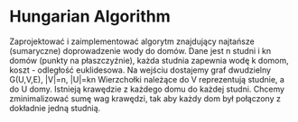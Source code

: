 # Hungarian Algorithm

Zaprojektować i zaimplementować algorytm znajdujący
najtańsze (sumaryczne) doprowadzenie wody do domów. Dane jest n studni i kn
domów (punkty na płaszczyźnie), każda studnia zapewnia wodę k domom,
koszt - odległość euklidesowa. 
Na wejściu dostajemy graf dwudzielny G(U,V,E), |V|=n, |U|=kn
Wierzchołki należące do V reprezentują studnie, a do U domy. Istnieją krawędzie z każdego domu do każdej studni.
Chcemy zminimalizować sumę wag krawędzi, tak aby każdy dom był połączony z dokładnie jedną studnią.
